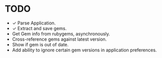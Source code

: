 # TODO

 - ✓ Parse Application.
 - ✓ Extract and save gems.
 - Get Gem info from rubygems, asynchronously.
 - Cross-reference gems against latest version.
 - Show if gem is out of date.
 - Add ability to ignore certain gem versions in application preferences.